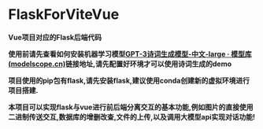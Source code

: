 # FlaskForViteVue
**Vue项目对应的Flask后端代码**



**使用前请先查看如何安装机器学习模型[GPT-3诗词生成模型-中文-large · 模型库 (modelscope.cn)](https://modelscope.cn/models/damo/nlp_gpt3_poetry-generation_chinese-large/summary)链接地址,请先配置好环境才可以使用诗词生成的demo**



**项目使用的pip包有flask,请先安装flask,建议使用conda创建新的虚拟环境进行项目搭建.**

**本项目可以实现flask与vue进行前后端分离交互的基本功能,例如图片的直接使用二进制传送交互,数据库的增删改查,文件的上传,以及调用大模型api实现对话功能!**

